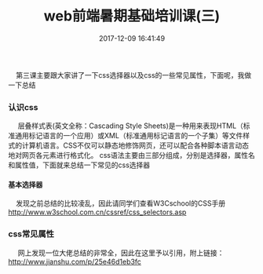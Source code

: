 ﻿---
title: web前端暑期基础培训课(三)
date: 2017-12-09 16:41:49
tags: [前端,CSS]
categories: [菜鸟开讲,CSS]

---
&nbsp;&nbsp;&nbsp;&nbsp;第三课主要跟大家讲了一下css选择器以及css的一些常见属性，下面呢，我做一下总结

### 认识css
  &nbsp;&nbsp;&nbsp;&nbsp;&nbsp;层叠样式表(英文全称：Cascading Style Sheets)是一种用来表现HTML（标准通用标记语言的一个应用）或XML（标准通用标记语言的一个子集）等文件样式的计算机语言。CSS不仅可以静态地修饰网页，还可以配合各种脚本语言动态地对网页各元素进行格式化。
css语法主要由三部分组成，分别是选择器，属性名和属性值，下面就来总结一下常见的css选择器
#### 基本选择器
&nbsp;&nbsp;&nbsp;&nbsp;发现之前总结的比较凌乱，因此请同学们查看W3Cschool的CSS手册
http://www.w3school.com.cn/cssref/css_selectors.asp

### css常见属性
   &nbsp;&nbsp;&nbsp;&nbsp;&nbsp;网上发现一位大佬总结的非常全，因此在这里予以引用，附上链接：http://www.jianshu.com/p/25e46d1eb3fc

